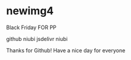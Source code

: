 # newimg4
Black Friday FOR PP

github niubi 
jsdelivr niubi

Thanks for Github! Have a nice day for everyone
